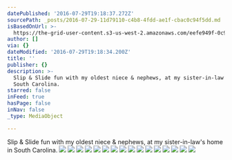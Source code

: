 ```yaml
---
datePublished: '2016-07-29T19:18:37.272Z'
sourcePath: _posts/2016-07-29-11d79110-c4b8-4fdd-ae1f-cbac0c94f5dd.md
isBasedOnUrl: >-
  https://the-grid-user-content.s3-us-west-2.amazonaws.com/eefe949f-0c99-4788-a1f6-25ed8d9ba70e.jpg
author: []
via: {}
dateModified: '2016-07-29T19:18:34.200Z'
title: ''
publisher: {}
description: >-
  Slip & Slide fun with my oldest niece & nephews, at my sister-in-law’s home in
  South Carolina. 
starred: false
inFeed: true
hasPage: false
inNav: false
_type: MediaObject

---
```

Slip & Slide fun with my oldest niece & nephews, at my sister-in-law's home in South Carolina. ![](https://the-grid-user-content.s3-us-west-2.amazonaws.com/14b2b35a-27f6-4a17-a7ef-ff027986c0a9.jpg)
![](https://the-grid-user-content.s3-us-west-2.amazonaws.com/55c60b61-cd75-4812-82f1-8445e0d79fa6.jpg)
![](https://the-grid-user-content.s3-us-west-2.amazonaws.com/29f2558e-df8b-4a94-9f6a-fbb4db5bca22.jpg)
![](https://the-grid-user-content.s3-us-west-2.amazonaws.com/08a09606-362a-4262-aac8-f0e934e1b96d.jpg)
![](https://the-grid-user-content.s3-us-west-2.amazonaws.com/635d75bf-4cbb-4f21-9f8f-dfddfa80e8a8.jpg)
![](https://the-grid-user-content.s3-us-west-2.amazonaws.com/d93fe1a4-1511-456e-8a03-22d5f8536b98.jpg)
![](https://the-grid-user-content.s3-us-west-2.amazonaws.com/46f52f69-43e7-4c6f-bced-dd6706ffb872.jpg)
![](https://the-grid-user-content.s3-us-west-2.amazonaws.com/3599f7a4-d712-46fe-845b-83d84ed2578d.jpg)
![](https://the-grid-user-content.s3-us-west-2.amazonaws.com/fcc95be4-ace8-4ed0-abfa-93cc720d792e.jpg)
![](https://the-grid-user-content.s3-us-west-2.amazonaws.com/e008e874-65ef-41d7-98d8-d1758cc4d688.jpg)
![](https://the-grid-user-content.s3-us-west-2.amazonaws.com/1bc37e53-5f71-4f3d-b93f-c7cc4cae9edb.jpg)
![](https://the-grid-user-content.s3-us-west-2.amazonaws.com/06c11307-eba1-48a2-aa6f-774cedf408ed.jpg)
![](https://the-grid-user-content.s3-us-west-2.amazonaws.com/f12c4b5a-7a0f-4c02-8bc4-e884615a2133.jpg)
![](https://the-grid-user-content.s3-us-west-2.amazonaws.com/23599368-64f0-4104-8cfa-210d02dfa55d.jpg)
![](https://the-grid-user-content.s3-us-west-2.amazonaws.com/56a5f06d-b6b8-4446-bf7d-75fbf97ec014.jpg)
![](https://the-grid-user-content.s3-us-west-2.amazonaws.com/e2f70906-c727-417c-bf71-954240aae09d.jpg)